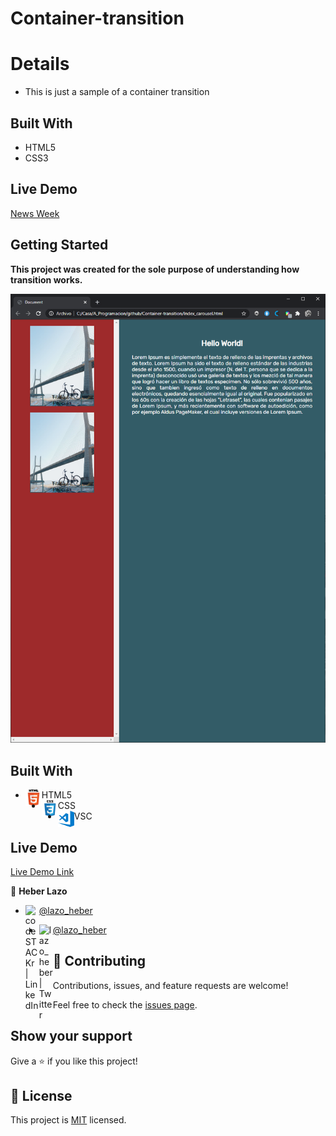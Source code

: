 # Container-transition

# Details

- This is just a sample of a container transition

## Built With

- HTML5
- CSS3

## Live Demo

[News Week](https://rawcdn.githack.com/julian3493/newsweek-using-bootstrap/768cd735f7c102a1aff7bfbc038c2080a23e3c59/index.html)

## Getting Started

**This project was created for the sole purpose of understanding how transition works.**

![screenshot](./Assets/screenshot.png)

## Built With

- HTML5 <img align="left" alt="HTML5" width="26px" src="https://raw.githubusercontent.com/github/explore/80688e429a7d4ef2fca1e82350fe8e3517d3494d/topics/html/html.png" />
- CSS<img align="left" alt="CSS3" width="26px" src="https://raw.githubusercontent.com/github/explore/80688e429a7d4ef2fca1e82350fe8e3517d3494d/topics/css/css.png" />
- VSC<img align="left" alt="Visual Studio Code" width="26px" src="https://raw.githubusercontent.com/github/explore/80688e429a7d4ef2fca1e82350fe8e3517d3494d/topics/visual-studio-code/visual-studio-code.png" />

## Live Demo

[Live Demo Link](https://wusinho.github.io/Container-transition/)

👤 **Heber Lazo**

- [@lazo_heber](https://www.linkedin.com/in/heber-lazo-benza-523266133/) [<img align="left" alt="codeSTACKr | LinkedIn" width="22px" src="https://cdn.jsdelivr.net/npm/simple-icons@v3/icons/linkedin.svg" />][linkedin]

- [@lazo_heber](https://twitter.com/lazo_heber) [<img align="left" alt="lazo_heber | Twitter" width="22px" src="https://cdn.jsdelivr.net/npm/simple-icons@v3/icons/twitter.svg" />][twitter]

## 🤝 Contributing

Contributions, issues, and feature requests are welcome!

Feel free to check the [issues page](https://github.com/Wusinho/Container-transition/issues).

## Show your support

Give a ⭐️ if you like this project!

## 📝 License

This project is [MIT](LICENSE) licensed.

[linkedin]: www.linkedin.com/in/heber-lazo
[twitter]: https://twitter.com/lazo_heber
